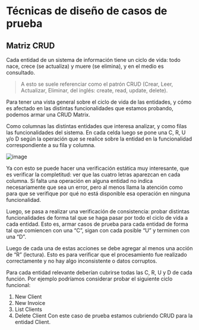 # Técnicas de diseño de casos de prueba 

## Matriz CRUD

Cada entidad de un sistema de información tiene
un ciclo de vida: todo nace, crece (se
actualiza) y muere (se elimina), y en el medio es
consultado.

> A esto se suele referenciar como el patrón CRUD (Crear, Leer, Actualizar, Eliminar, del inglés: create, read, update, delete).

Para tener una vista general sobre el ciclo de vida
de las entidades, y cómo es afectado en las
distintas funcionalidades que estamos probando,
podemos armar una CRUD Matrix.

Como columnas las distintas entidades que
interesa analizar, y como filas las funcionalidades
del sistema. En cada celda luego se pone una C, R, U y/o D
según la operación que se realice sobre la entidad
en la funcionalidad correspondiente a su fila y
columna.

![image](https://github.com/user-attachments/assets/001ee409-bfcd-4d54-a992-1a32ab4caba9)

Ya con esto se puede hacer una verificación
estática muy interesante, que es verificar la
completitud: ver que las cuatro letras aparezcan
en cada columna. Si falta una operación en
alguna entidad no indica necesariamente que
sea un error, pero al menos llama la atención
como para que se verifique por qué no está
disponible esa operación en ninguna
funcionalidad.

Luego, se pasa a realizar una verificación de
consistencia: probar distintas funcionalidades
de forma tal que se haga pasar por todo el ciclo
de vida a cada entidad. Esto es, armar casos
de prueba para cada entidad de forma tal que
comiencen con una “C”, sigan con cada
posible “U” y terminen con una “D”. 

Luego de cada una de estas acciones se debe
agregar al menos una acción de “R” (lectura).
Esto es para verificar que el procesamiento fue
realizado correctamente y no hay algo
inconsistente o datos corruptos.

Para cada entidad relevante deberían cubrirse
todas las C, R, U y D de cada función.
Por ejemplo podríamos considerar probar el
siguiente ciclo funcional:
1. New Client
2. New Invoice
3. List Clients
4. Delete Client
Con este caso de prueba estamos cubriendo
CRUD para la entidad Client.
